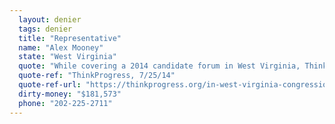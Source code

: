 ```yaml
---
  layout: denier
  tags: denier
  title: "Representative"
  name: "Alex Mooney"
  state: "West Virginia"
  quote: "While covering a 2014 candidate forum in West Virginia, ThinkProgress reported: \"Mooney and Casey, however, also openly questioned whether climate change was primarily caused by humans, using the increasingly popular excuse that they're not qualified to know. Mooney said that he didn't believe that scientists had yet come to a consensus around the issue, but said the debate belongs 'in the climate change community.'\""
  quote-ref: "ThinkProgress, 7/25/14"
  quote-ref-url: "https://thinkprogress.org/in-west-virginia-congressional-race-both-candidates-think-climate-change-is-not-our-problem-a1759b9e2df5/"
  dirty-money: "$181,573"
  phone: "202-225-2711"
---
```

